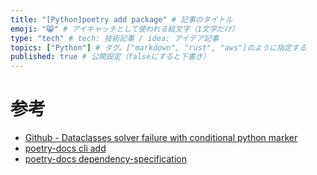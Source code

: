 ```yaml
---
title: "[Python]poetry add package" # 記事のタイトル
emoji: "😸" # アイキャッチとして使われる絵文字（1文字だけ）
type: "tech" # tech: 技術記事 / idea: アイデア記事
topics: ["Python"] # タグ。["markdown", "rust", "aws"]のように指定する
published: true # 公開設定（falseにすると下書き）
---
```


# 参考
- [Github - Dataclasses solver failure with conditional python marker](https://github.com/python-poetry/poetry/issues/2386)
- [poetry-docs cli add](https://python-poetry.org/docs/cli/#add)
- [poetry-docs dependency-specification](https://python-poetry.org/docs/dependency-specification/)